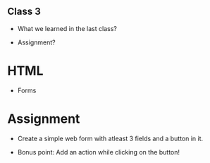 Class 3
-------
* What we learned in the last class?

* Assignment?

HTML
====
* Forms

Assignment
==========
* Create a simple web form with atleast 3 fields and a button in it.

* Bonus point: Add an action while clicking on the button!
